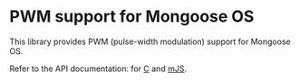 # PWM support for Mongoose OS

This library provides PWM (pulse-width modulation) support for Mongoose OS.

Refer to the API documentation: for
[C](https://mongoose-os.com/docs/api/mgos_pwm.h.html) and [mJS](https://mongoose-os.com/docs/api/api_pwm.js.html).

